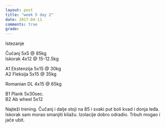 ```yaml
---
layout: post
title: "week 5 day 2"
date: 2017-04-11
comments: true
grade:
---
```


Istezanje

Čučanj 5x5 @ 85kg  
Iskorak 4x12 @ 15-12.5kg  

A1 Ekstenzija 5x15 @ 30kg  
A2 Fleksija 5x15 @ 35kg  

Romanian DL 4x15 @ 65kg  

B1 Plank 5x30sec.   
B2 Ab wheel 5x12   

Najteži trening. Čučanj i dalje stoji na 85 i svaki put boli kvad i donja leđa. Iskorak sam morao smanjiti kilažu. Izolacije dobro odradio. Trbuh mogao i jače ubit.
